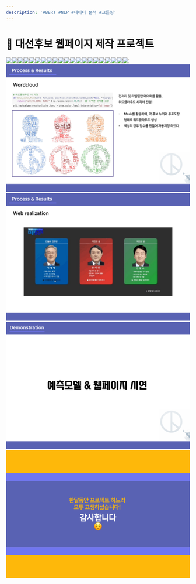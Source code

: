 ```yaml
---
description: '#BERT #NLP #데이터 분석 #크롤링'
---
```


# 🛑 대선후보 웹페이지 제작 프로젝트

![](<../../../../.gitbook/assets/댓글\_정치성향\_예측\_및\_대선후보\_웹페이지\_제작\_프로젝트 0.png>)![](<../../../../.gitbook/assets/댓글\_정치성향\_예측\_및\_대선후보\_웹페이지\_제작\_프로젝트 1.png>)![](<../../../../.gitbook/assets/댓글\_정치성향\_예측\_및\_대선후보\_웹페이지\_제작\_프로젝트 2.png>)![](<../../../../.gitbook/assets/댓글\_정치성향\_예측\_및\_대선후보\_웹페이지\_제작\_프로젝트 3.png>)![](<../../../../.gitbook/assets/댓글\_정치성향\_예측\_및\_대선후보\_웹페이지\_제작\_프로젝트 4.png>)![](<../../../../.gitbook/assets/댓글\_정치성향\_예측\_및\_대선후보\_웹페이지\_제작\_프로젝트 5.png>)![](<../../../../.gitbook/assets/댓글\_정치성향\_예측\_및\_대선후보\_웹페이지\_제작\_프로젝트 6.png>)![](<../../../../.gitbook/assets/댓글\_정치성향\_예측\_및\_대선후보\_웹페이지\_제작\_프로젝트 7.png>)![](<../../../../.gitbook/assets/댓글\_정치성향\_예측\_및\_대선후보\_웹페이지\_제작\_프로젝트 8.png>)![](<../../../../.gitbook/assets/댓글\_정치성향\_예측\_및\_대선후보\_웹페이지\_제작\_프로젝트 9.png>)![](<../../../../.gitbook/assets/댓글\_정치성향\_예측\_및\_대선후보\_웹페이지\_제작\_프로젝트 10.png>)![](<../../../../.gitbook/assets/댓글\_정치성향\_예측\_및\_대선후보\_웹페이지\_제작\_프로젝트 11.png>)![](<../../../../.gitbook/assets/댓글\_정치성향\_예측\_및\_대선후보\_웹페이지\_제작\_프로젝트 12.png>)![](<../../../../.gitbook/assets/댓글\_정치성향\_예측\_및\_대선후보\_웹페이지\_제작\_프로젝트 13.png>)![](<../../../../.gitbook/assets/댓글\_정치성향\_예측\_및\_대선후보\_웹페이지\_제작\_프로젝트 14.png>)![](<../../../../.gitbook/assets/댓글\_정치성향\_예측\_및\_대선후보\_웹페이지\_제작\_프로젝트 15.png>)![](<../../../../.gitbook/assets/댓글\_정치성향\_예측\_및\_대선후보\_웹페이지\_제작\_프로젝트 16.png>)![](<../../../../.gitbook/assets/댓글\_정치성향\_예측\_및\_대선후보\_웹페이지\_제작\_프로젝트 17.png>)![](<../../../../.gitbook/assets/댓글\_정치성향\_예측\_및\_대선후보\_웹페이지\_제작\_프로젝트 18.png>)![](<../../../../.gitbook/assets/댓글\_정치성향\_예측\_및\_대선후보\_웹페이지\_제작\_프로젝트 19.png>)![](<../../../../.gitbook/assets/댓글\_정치성향\_예측\_및\_대선후보\_웹페이지\_제작\_프로젝트 20.png>)[![](<../../../../.gitbook/assets/image (29).png>)](https://s3.us-west-2.amazonaws.com/secure.notion-static.com/6560723b-489f-4083-9550-ddf46d96a0e1/%E1%84%83%E1%85%A2%E1%86%BA%E1%84%80%E1%85%B3%E1%86%AF\_%E1%84%8C%E1%85%A5%E1%86%BC%E1%84%8E%E1%85%B5%E1%84%89%E1%85%A5%E1%86%BC%E1%84%92%E1%85%A3%E1%86%BC\_%E1%84%8B%E1%85%A8%E1%84%8E%E1%85%B3%E1%86%A8\_%E1%84%86%E1%85%B5%E1%86%BE\_%E1%84%83%E1%85%A2%E1%84%89%E1%85%A5%E1%86%AB%E1%84%92%E1%85%AE%E1%84%87%E1%85%A9\_%E1%84%8B%E1%85%B0%E1%86%B8%E1%84%91%E1%85%A6%E1%84%8B%E1%85%B5%E1%84%8C%E1%85%B5\_%E1%84%8C%E1%85%A6%E1%84%8C%E1%85%A1%E1%86%A8\_%E1%84%91%E1%85%B3%E1%84%85%E1%85%A9%E1%84%8C%E1%85%A6%E1%86%A8%E1%84%90%E1%85%B3-22.png?X-Amz-Algorithm=AWS4-HMAC-SHA256\&X-Amz-Content-Sha256=UNSIGNED-PAYLOAD\&X-Amz-Credential=AKIAT73L2G45EIPT3X45%2F20230222%2Fus-west-2%2Fs3%2Faws4\_request\&X-Amz-Date=20230222T060634Z\&X-Amz-Expires=86400\&X-Amz-Signature=89ed57ec0d71eb719f05176f5cbb870b1a76fe2f02fde3f420f866e8b840b0c0\&X-Amz-SignedHeaders=host\&response-content-disposition=filename%3D%22%25E1%2584%2583%25E1%2585%25A2%25E1%2586%25BA%25E1%2584%2580%25E1%2585%25B3%25E1%2586%25AF%2520%25E1%2584%258C%25E1%2585%25A5%25E1%2586%25BC%25E1%2584%258E%25E1%2585%25B5%25E1%2584%2589%25E1%2585%25A5%25E1%2586%25BC%25E1%2584%2592%25E1%2585%25A3%25E1%2586%25BC%2520%25E1%2584%258B%25E1%2585%25A8%25E1%2584%258E%25E1%2585%25B3%25E1%2586%25A8%2520%25E1%2584%2586%25E1%2585%25B5%25E1%2586%25BE%2520%25E1%2584%2583%25E1%2585%25A2%25E1%2584%2589%25E1%2585%25A5%25E1%2586%25AB%25E1%2584%2592%25E1%2585%25AE%25E1%2584%2587%25E1%2585%25A9%2520%25E1%2584%258B%25E1%2585%25B0%25E1%2586%25B8%25E1%2584%2591%25E1%2585%25A6%25E1%2584%258B%25E1%2585%25B5%25E1%2584%258C%25E1%2585%25B5%2520%25E1%2584%258C%25E1%2585%25A6%25E1%2584%258C%25E1%2585%25A1%25E1%2586%25A8%2520%25E1%2584%2591%25E1%2585%25B3%25E1%2584%2585%25E1%2585%25A9%25E1%2584%258C%25E1%2585%25A6%25E1%2586%25A8%25E1%2584%2590%25E1%2585%25B3-22.png%22\&x-id=GetObject)![](<../../../../.gitbook/assets/image (31).png>)![](<../../../../.gitbook/assets/image (30).png>)![](<../../../../.gitbook/assets/image (33).png>)
